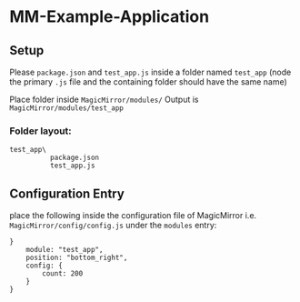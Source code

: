 # MM-Example-Application

## Setup
Please ```package.json``` and ```test_app.js``` inside a folder named ```test_app``` (node the primary ```.js``` file and the containing folder should have the same name)

Place folder inside ```MagicMirror/modules/```
Output is ```MagicMirror/modules/test_app```

### Folder layout:
```
test_app\
          package.json
          test_app.js
```
                          
## Configuration Entry
place the following inside the configuration file of MagicMirror i.e. ```MagicMirror/config/config.js``` under the `modules` entry:

```
}
    module: "test_app",
    position: "bottom_right",
    config: {
        count: 200
    }
}
```
